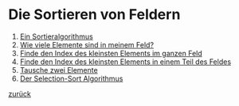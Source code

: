   <meta charset="utf-8" />
  <title>Informatik</title>
  <link rel="stylesheet" href="https://Hi2272.github.io/StyleMD.css">
 
 # Die Sortieren von Feldern

1. [Ein Sortieralgorithmus](00Informatik/00Informatik10/Sortieren/Sortieren.html)
2. [Wie viele Elemente sind in meinem Feld?](../OIDE_WS_1_LaengeVonFeldern/index.html)
3. [Finde den Index des kleinsten Elements im ganzen Feld](../OIDE_WS_2_MinIndex/index.html)
4. [Finde den Index des kleinsten Elements in einem Teil des Feldes](../OIDE_WS_3_MinIndex2/index.html)
5. [Tausche zwei Elemente](../OIDE_WS_4_Swap/index.md)
6. [Der Selection-Sort Algorithmus](../OIDE_WS_5_Sort/index.html)


[zurück](../index.html)